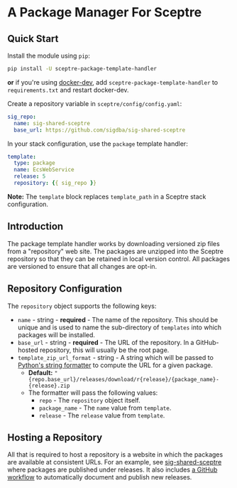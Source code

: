 # A Package Manager For Sceptre
## Quick Start

Install the module using `pip`:

``` sh
pip install -U sceptre-package-template-handler
```

**or** if you're using [docker-dev](https://github.com/sigdba/docker-dev), add
`sceptre-package-template-handler` to `requirements.txt` and restart docker-dev.

Create a repository variable in `sceptre/config/config.yaml`:

``` yaml
sig_repo:
  name: sig-shared-sceptre
  base_url: https://github.com/sigdba/sig-shared-sceptre
```

In your stack configuration, use the `package` template handler:

``` yaml
template:
  type: package
  name: EcsWebService
  release: 5
  repository: {{ sig_repo }}
```

**Note:** The `template` block replaces `template_path` in a Sceptre stack
          configuration.
          
## Introduction

The package template handler works by downloading versioned zip files from a
"repository" web site. The packages are unzipped into the Sceptre repository so
that they can be retained in local version control. All packages are versioned
to ensure that all changes are opt-in.

## Repository Configuration

The `repository` object supports the following keys:

- `name` - string - **required** - The name of the repository. This should be
  unique and is used to name the sub-directory of `templates` into which packages
  will be installed.
- `base_url` - string - **required** - The URL of the repository. In a
  GitHub-hosted repository, this will usually be the root page.
- `template_zip_url_format` - string - A string which will be passed to
  [Python's string formatter](https://docs.python.org/3.9/tutorial/inputoutput.html#the-string-format-method)
  to compute the URL for a given package.
  - **Default:** `"{repo.base_url}/releases/download/r{release}/{package_name}-{release}.zip`
  - The formatter will pass the following values:
    - `repo` - The `repository` object itself.
    - `package_name` - The `name` value from `template`.
    - `release` - The `release` value from `template`.
    
## Hosting a Repository

All that is required to host a repository is a website in which the packages are
available at consistent URLs. For an example, see
[sig-shared-sceptre](https://github.com/sigdba/sig-shared-sceptre) where
packages are published under releases. It also includes [a GitHub
workflow](https://github.com/sigdba/sig-shared-sceptre/blob/main/.github/workflows/package.yml)
to automatically document and publish new releases.
